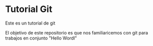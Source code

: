 # Tutorial Git
Este es un tutorial de git

El objetivo de este repositorio es que nos familiaricemos con git para trabajos en conjunto
"Hello Wordl"
